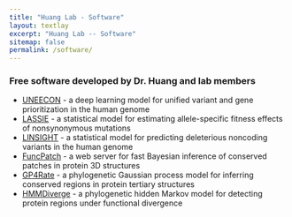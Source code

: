 ```yaml
---
title: "Huang Lab - Software"
layout: textlay
excerpt: "Huang Lab -- Software"
sitemap: false
permalink: /software/
---
```


### Free software developed by Dr. Huang and lab members
<ul>
  <li>
    <a href="https://github.com/yifei-lab/UNEECON">UNEECON</a> - a deep learning model for unified variant and gene prioritization in the human genome
  </li>
  <li>
    <a href="https://github.com/CshlSiepelLab/LASSIE">LASSIE</a> - a statistical model for estimating allele-specific fitness effects of nonsynonymous mutations
  </li>

  <li>
    <a href="https://github.com/CshlSiepelLab/LINSIGHT">LINSIGHT</a> - a statistical model for predicting deleterious noncoding variants in the human genome
  </li>

  <li>
    <a href="http://info.mcmaster.ca/yifei/FuncPatch">FuncPatch</a> - a web server for fast Bayesian inference of conserved patches in protein 3D structures
  </li>

  <li>
    <a href="http://info.mcmaster.ca/yifei/software/gp4rate.html">GP4Rate</a> - a phylogenetic Gaussian process model for inferring conserved regions in protein tertiary structures
  </li>

  <li>
    <a href="http://info.mcmaster.ca/yifei/software/HMMDiverge.html">HMMDiverge</a> - a phylogenetic hidden Markov model for detecting protein regions under functional divergence
  </li>
</ul>

